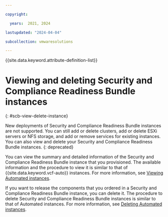 ```yaml
---

copyright:

  years:  2021, 2024

lastupdated: "2024-04-04"

subcollection: vmwaresolutions

---
```


{{site.data.keyword.attribute-definition-list}}

# Viewing and deleting Security and Compliance Readiness Bundle instances
{: #scb-view-delete-instance}

New deployments of Security and Compliance Readiness Bundle instances are not supported. You can still add or delete clusters, add or delete ESXi servers or NFS storage, and add or remove services for existing instances. You can also view and delete your Security and Compliance Readiness Bundle instances.
{: deprecated}

You can view the summary and detailed information of the Security and Compliance Readiness Bundle instance that you provisioned. The available information and the procedure to view it is similar to that of {{site.data.keyword.vcf-auto}} instances. For more information, see [Viewing Automated instances](/docs/vmwaresolutions?topic=vmwaresolutions-vc_viewinginstances).

If you want to release the components that you ordered in a Security and Compliance Readiness Bundle instance, you can delete it. The procedure to delete Security and Compliance Readiness Bundle instances is similar to that of Automated instances. For more information, see [Deleting Automated instances](/docs/vmwaresolutions?topic=vmwaresolutions-vc_deletinginstance).
